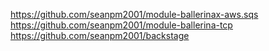 https://github.com/seanpm2001/module-ballerinax-aws.sqs
https://github.com/seanpm2001/module-ballerina-tcp
https://github.com/seanpm2001/backstage

